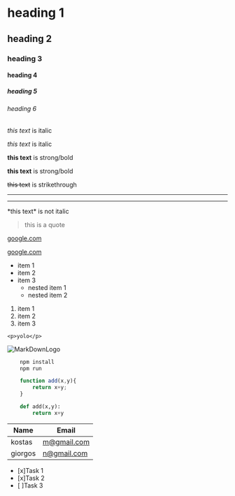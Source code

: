 # heading 1
## heading 2
### heading 3
#### heading 4
##### heading 5
###### heading 6

<!-- italic -->
*this text* is italic <!-- <br> breaks work intresting -->
<!--in generall html seems to work -->
_this text_ is italic

<!-- strong -->
**this text** is strong/bold

__this text__ is strong/bold

<!-- strikethrough -->
~~this text~~ is strikethrough

<!-- Horizontal Rule/Seperator> -->

---
___

<!-- to escape the marked text we can do the following -->

\*this text\* is not italic

<!-- block quote  -->

> this is a quote

<!-- links -->

[google.com](https://www.google.com/)

[google.com](https://www.google.com/ "google noob") 

<!-- unordeard lists(ul) -->
* item 1
* item 2
* item 3
    * nested item 1
    * nested item 2

<!-- ordered list -->
1. item 1
1. item 2
1. item 3

<!-- inline code block -->
`<p>yolo</p>`

<!-- images -->
![MarkDownLogo](https://markdown-here.com/img/icon256.png)

<!-- github -->
<!-- codeblock -->

```bash
    npm install
    npm run

```

```javascript
    function add(x,y){
        return x+y;
    }
```

```python
    def add(x,y):
        return x+y
```

<!-- tables -->

| Name   | Email       |
| ------ | ----------  |
|kostas  | m@gmail.com |
|giorgos | n@gmail.com |

<!-- task lisk -->

* [x]Task 1
* [x]Task 2
* [ ]Task 3